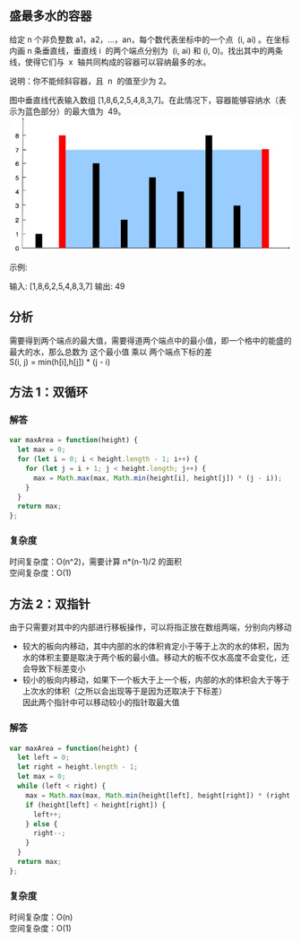 ## 盛最多水的容器

给定 n 个非负整数 a1，a2，...，an，每个数代表坐标中的一个点  (i, ai) 。在坐标内画 n 条垂直线，垂直线 i  的两个端点分别为  (i, ai) 和 (i, 0)。找出其中的两条线，使得它们与  x  轴共同构成的容器可以容纳最多的水。

说明：你不能倾斜容器，且  n  的值至少为 2。

图中垂直线代表输入数组 [1,8,6,2,5,4,8,3,7]。在此情况下，容器能够容纳水（表示为蓝色部分）的最大值为  49。
<img src="../../../static/盛最多水的容器.jpg">

示例:

输入: [1,8,6,2,5,4,8,3,7]
输出: 49

## 分析

需要得到两个端点的最大值，需要得道两个端点中的最小值，即一个格中的能盛的最大的水，那么总数为 这个最小值 乘以 两个端点下标的差  
S(i, j) = min(h[i],h[j]) \* (j - i)

## 方法 1：双循环

### 解答

```javascript
var maxArea = function(height) {
  let max = 0;
  for (let i = 0; i < height.length - 1; i++) {
    for (let j = i + 1; j < height.length; j++) {
      max = Math.max(max, Math.min(height[i], height[j]) * (j - i));
    }
  }
  return max;
};
```

### 复杂度
时间复杂度：O(n^2)，需要计算 n\*(n-1)/2 的面积  
空间复杂度：O(1)

## 方法 2：双指针

由于只需要对其中的内部进行移板操作，可以将指正放在数组两端，分别向内移动

- 较大的板向内移动，其中内部的水的体积肯定小于等于上次的水的体积，因为水的体积主要是取决于两个板的最小值。移动大的板不仅水高度不会变化，还会导致下标差变小
- 较小的板向内移动，如果下一个板大于上一个板，内部的水的体积会大于等于上次水的体积（之所以会出现等于是因为还取决于下标差）  
  因此两个指针中可以移动较小的指针取最大值

### 解答

```javascript
var maxArea = function(height) {
  let left = 0;
  let right = height.length - 1;
  let max = 0;
  while (left < right) {
    max = Math.max(max, Math.min(height[left], height[right]) * (right - left));
    if (height[left] < height[right]) {
      left++;
    } else {
      right--;
    }
  }
  return max;
};
```

### 复杂度
时间复杂度：O(n)   
空间复杂度：O(1)

